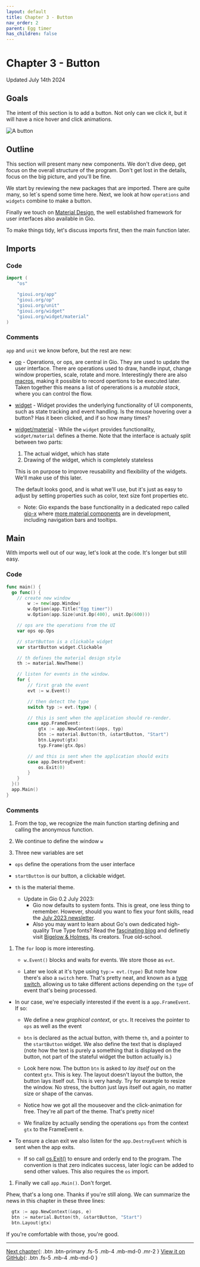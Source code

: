 ```yaml
---
layout: default
title: Chapter 3 - Button
nav_order: 2
parent: Egg timer
has_children: false
---
```


# Chapter 3 - Button

Updated July 14th 2024

## Goals

The intent of this section is to add a button. Not only can we click it, but it will have a nice hover and click animations.

![A button](03_button.gif)

## Outline

This section will present many new components. We don't dive deep, get focus on the overall structure of the program. Don't get lost in the details, focus on the big picture, and you'll be fine.

We start by reviewing the new packages that are imported. There are quite many, so let´s spend some time here. Next, we look at how `operations` and `widgets` combine to make a button.

Finally we touch on [Material Design](https://material.io/), the well established framework for user interfaces also available in Gio.

To make things tidy, let's discuss imports first, then the main function later.

## Imports

### Code

```go
import (
    "os"

    "gioui.org/app"
    "gioui.org/op"
    "gioui.org/unit"
    "gioui.org/widget"
    "gioui.org/widget/material"
)
```

### Comments

`app` and `unit` we know before, but the rest are new:

- [op](https://pkg.go.dev/gioui.org/op) - Operations, or ops, are central in Gio. They are used to update the user interface. There are operations used to draw, handle input, change window properties, scale, rotate and more. Interestingly there are also [macros](https://pkg.go.dev/gioui.org/op#MacroOp), making it possible to record opertions to be executed later. Taken together this means a list of opererations is a _mutable stack_, where you can control the flow.

- [widget](https://pkg.go.dev/gioui.org/widget) - Widget provides the underlying functionality of UI components, such as state tracking and event handling. Is the mouse hovering over a button? Has it been clicked, and if so how many times?

- [widget/material](https://pkg.go.dev/gioui.org/widget/material) - While the `widget` provides functionality, `widget/material` defines a theme. Note that the interface is actualy split between two parts:

  1. The actual widget, which has state
  1. Drawing of the widget, which is completely stateless

  This is on purpose to improve reusability and flexibility of the widgets. We'll make use of this later.

  The default looks good, and is what we'll use, but it's just as easy to adjust by setting properties such as color, text size font properties etc.

  - Note: Gio expands the base functionality in a dedicated repo called [gio-x](https://pkg.go.dev/gioui.org/x) where [more material components](https://pkg.go.dev/gioui.org/x/component) are in development, including navigation bars and tooltips.

## Main

With imports well out of our way, let's look at the code. It's longer but still easy.

### Code

```go
func main() {
  go func() {
    // create new window
		w := new(app.Window)
		w.Option(app.Title("Egg timer"))
		w.Option(app.Size(unit.Dp(400), unit.Dp(600)))

    // ops are the operations from the UI
    var ops op.Ops

    // startButton is a clickable widget
    var startButton widget.Clickable

    // th defines the material design style
    th := material.NewTheme()

    // listen for events in the window.
    for {
        // first grab the event
        evt := w.Event()

        // then detect the type
        switch typ := evt.(type) {

        // this is sent when the application should re-render.
        case app.FrameEvent:
            gtx := app.NewContext(&ops, typ)
            btn := material.Button(th, &startButton, "Start")
            btn.Layout(gtx)
            typ.Frame(gtx.Ops)

        // and this is sent when the application should exits
        case app.DestroyEvent:
            os.Exit(0)
        }
    }
  }()
  app.Main()
}
```

### Comments

1. From the top, we recognize the main function starting defining and calling the anonymous function.

1. We continue to define the window `w`

1. Three new variables are set

- `ops` define the operations from the user interface

- `startButton` is our button, a clickable widget.

- `th` is the material theme.
    -  Update in Gio 0.2 July 2023:
        - Gio now defaults to system fonts. This is great, one less thing to remember. However, should you want to flex your font skills, read the [July 2023 newsletter](https://gioui.org/news/2023-07).
        - Also you may want to learn about Go's own dedicated high-quality True Type fonts? Read the [fascinating blog](https://blog.golang.org/go-fonts) and definetly visit [Bigelow & Holmes](https://bigelowandholmes.typepad.com), its creators. True old-school.

1. The `for` loop is more interesting. 
   - `w.Event()` blocks and waits for events. We store those as `evt`.

   - Later we look at it's type using `typ:= evt.(type)` But note how there's also a `switch` here. That's pretty neat, and known as a [type switch](https://tour.golang.org/methods/16), allowing us to take different actions depending on the `type` of event that's being processed.

  - In our case, we're especially interested if the event is a `app.FrameEvent`. If so:

    - We define a new _graphical context_, or `gtx`. It receives the pointer to `ops` as well as the event

    - `btn` is declared as the actual button, with theme `th`, and a pointer to the `startButton` widget. We also define the text that is displayed (note how the text is purely a something that is displayed on the button, not part of the stateful widget the button actually is.)

    - Look here now. The button `btn` is asked to _lay itself out_ on the context `gtx`. This is key. The layout doesn't layout the button, the button lays itself out. This is very handy. Try for example to resize the window. No stress, the button just lays itself out again, no matter size or shape of the canvas.

    - Notice how we got all the mouseover and the click-animation for free. They're all part of the theme. That's pretty nice!

    - We finalize by actually sending the operations `ops` from the context `gtx` to the FrameEvent `e`.

- To ensure a clean exit we also listen for the `app.DestroyEvent` which is sent when the app exits. 

  - If so call [os.Exit()](https://pkg.go.dev/os?utm_source=gopls#Exit) to ensure and orderly end to the program. The convention is that zero indicates success, later logic can be added to send other values. This also requires the `os` import.

1. Finally we call `app.Main()`. Don't forget.

Phew, that's a long one. Thanks if you're still along. We can summarize the news in this chapter in these three lines:

```go
  gtx := app.NewContext(&ops, e)
  btn := material.Button(th, &startButton, "Start")
  btn.Layout(gtx)
```

If you're comfortable with those, you're good.

---

[Next chapter](04_button_low.md){: .btn .btn-primary .fs-5 .mb-4 .mb-md-0 .mr-2 }
[View it on GitHub](https://github.com/jonegil/gui-with-gio/tree/main/egg_timer){: .btn .fs-5 .mb-4 .mb-md-0 }
